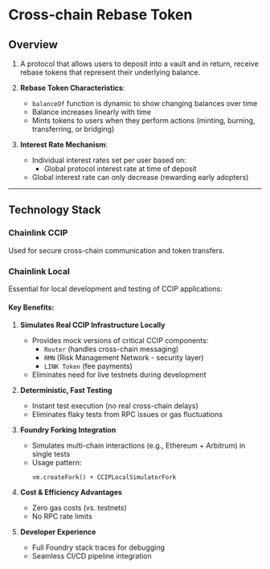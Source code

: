 # Cross-chain Rebase Token

## Overview

1. A protocol that allows users to deposit into a vault and in return, receive rebase tokens that represent their underlying balance.
2. **Rebase Token Characteristics**:

   - `balanceOf` function is dynamic to show changing balances over time
   - Balance increases linearly with time
   - Mints tokens to users when they perform actions (minting, burning, transferring, or bridging)

3. **Interest Rate Mechanism**:
   - Individual interest rates set per user based on:
     - Global protocol interest rate at time of deposit
   - Global interest rate can only decrease (rewarding early adopters)

---

## Technology Stack

### Chainlink CCIP

Used for secure cross-chain communication and token transfers.

### Chainlink Local

Essential for local development and testing of CCIP applications:

#### Key Benefits:

1. **Simulates Real CCIP Infrastructure Locally**

   - Provides mock versions of critical CCIP components:
     - `Router` (handles cross-chain messaging)
     - `RMN` (Risk Management Network - security layer)
     - `LINK Token` (fee payments)
   - Eliminates need for live testnets during development

2. **Deterministic, Fast Testing**

   - Instant test execution (no real cross-chain delays)
   - Eliminates flaky tests from RPC issues or gas fluctuations

3. **Foundry Forking Integration**

   - Simulates multi-chain interactions (e.g., Ethereum + Arbitrum) in single tests
   - Usage pattern:
     ```solidity
     vm.createFork() + CCIPLocalSimulatorFork
     ```

4. **Cost & Efficiency Advantages**

   - Zero gas costs (vs. testnets)
   - No RPC rate limits

5. **Developer Experience**
   - Full Foundry stack traces for debugging
   - Seamless CI/CD pipeline integration


